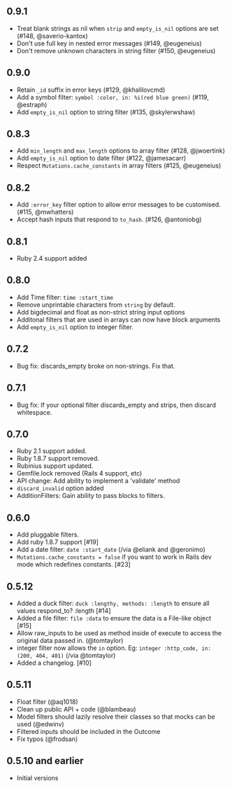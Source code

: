 0.9.1
-----------
 - Treat blank strings as nil when `strip` and `empty_is_nil` options are set (#148, @saverio-kantox)
 - Don't use full key in nested error messages (#149, @eugeneius)
 - Don't remove unknown characters in string filter (#150, @eugeneius)

0.9.0
-----------
 - Retain `_id` suffix in error keys (#129, @khalilovcmd)
 - Add a symbol filter: `symbol :color, in: %i(red blue green)` (#119, @estraph)
 - Add `empty_is_nil` option to string filter (#135, @skylerwshaw)

0.8.3
-----------
 - Add `min_length` and `max_length` options to array filter (#128, @jwoertink)
 - Add `empty_is_nil` option to date filter (#122, @jamesacarr)
 - Respect `Mutations.cache_constants` in array filters (#125, @eugeneius)

0.8.2
-----------
 - Add `:error_key` filter option to allow error messages to be customised. (#115, @mwhatters)
 - Accept hash inputs that respond to `to_hash`. (#126, @antoniobg)

0.8.1
-----------
 - Ruby 2.4 support added

0.8.0
-----------
 - Add Time filter: ```time :start_time```
 - Remove unprintable characters from `string` by default.
 - Add bigdecimal and float as non-strict string input options
 - Additonal filters that are used in arrays can now have block arguments
 - Add `empty_is_nil` option to integer filter.

0.7.2
-----------

- Bug fix: discards_empty broke on non-strings. Fix that.

0.7.1
-----------

- Bug fix: If your optional filter discards_empty and strips, then discard whitespace.

0.7.0
-----------

- Ruby 2.1 support added.
- Ruby 1.8.7 support removed.
- Rubinius support updated.
- Gemfile.lock removed (Rails 4 support, etc)
- API change: Add ability to implement a 'validate' method
- ```discard_invalid``` option added
- AdditionFilters: Gain ability to pass blocks to filters.

0.6.0
-----------

- Add pluggable filters.
- Add ruby 1.8.7 support [#19]
- Add a date filter: ```date :start_date``` (/via @eliank and @geronimo)
- ```Mutations.cache_constants = false``` if you want to work in Rails dev mode which redefines constants. [#23]

0.5.12
-----------

- Added a duck filter: ```duck :lengthy, methods: :length``` to ensure all values respond_to? :length [#14]
- Added a file filter: ```file :data``` to ensure the data is a File-like object [#15]
- Allow raw_inputs to be used as method inside of execute to access the original data passed in. (@tomtaylor)
- integer filter now allows the ```in``` option. Eg: ```integer :http_code, in: (200, 404, 401)```   (/via @tomtaylor)
- Added a changelog. [#10]

0.5.11
-----------

- Float filter (@aq1018)
- Clean up public API + code (@blambeau)
- Model filters should lazily resolve their classes so that mocks can be used (@edwinv)
- Filtered inputs should be included in the Outcome
- Fix typos (@frodsan)

0.5.10 and earlier
-----------

- Initial versions
